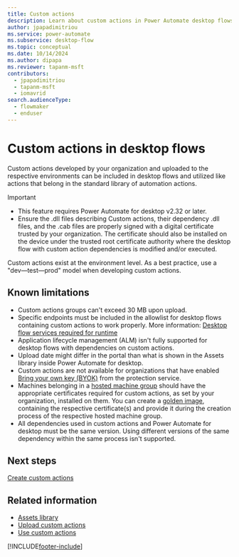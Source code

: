 ```yaml
---
title: Custom actions
description: Learn about custom actions in Power Automate desktop flows.
author: jpapadimitriou
ms.service: power-automate
ms.subservice: desktop-flow
ms.topic: conceptual
ms.date: 10/14/2024
ms.author: dipapa
ms.reviewer: tapanm-msft
contributors:
  - jpapadimitriou
  - tapanm-msft
  - iomavrid
search.audienceType: 
  - flowmaker
  - enduser
---
```


# Custom actions in desktop flows

Custom actions developed by your organization and uploaded to the respective environments can be included in desktop flows and utilized like actions that belong in the standard library of automation actions. 

> [!IMPORTANT]
> - This feature requires Power Automate for desktop v2.32 or later.
> - Ensure the .dll files describing Custom actions, their dependency .dll files, and the .cab files are properly signed with a digital certificate trusted by your organization. The certificate should also be installed on the device under the trusted root certificate authority where the desktop flow with custom action dependencies is modified and/or executed.

Custom actions exist at the environment level. As a best practice, use a "dev&mdash;test&mdash;prod" model when developing custom actions.

## Known limitations

- Custom actions groups can't exceed 30 MB upon upload.
- Specific endpoints must be included in the allowlist for desktop flows containing custom actions to work properly. More information: [Desktop flow services required for runtime](../ip-address-configuration.md#services-required-for-desktop-flows-runtime)
- Application lifecycle management (ALM) isn't fully supported for desktop flows with dependencies on custom actions.
- Upload date might differ in the portal than what is shown in the Assets library inside Power Automate for desktop.
- Custom actions are not available for organizations that have enabled [Bring your own key (BYOK)](/azure/information-protection/byok-price-restrictions) from the protection service.
- Machines belonging in a [hosted machine group](hosted-machine-groups.md) should have the appropriate certificates required for custom actions, as set by your organization, installed on them. You can create a [golden image](/azure/virtual-desktop/set-up-golden-image), containing the respective certificate(s) and provide it during the creation process of the respective hosted machine group.
- All dependencies used in custom actions and Power Automate for desktop must be the same version. Using different versions of the same dependency within the same process isn't supported.

## Next steps

[Create custom actions](create-custom-actions.md)

## Related information

- [Assets library](assets-library.md)
- [Upload custom actions](upload-custom-actions.md)
- [Use custom actions](use-custom-actions.md)

[!INCLUDE[footer-include](../includes/footer-banner.md)]
